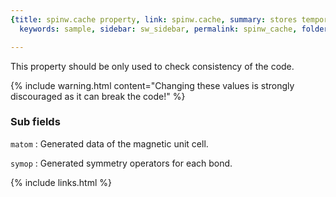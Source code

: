 ```yaml
---
{title: spinw.cache property, link: spinw.cache, summary: stores temporary values,
  keywords: sample, sidebar: sw_sidebar, permalink: spinw_cache, folder: spinw, mathjax: true}

---
```

 
This property should be only used to check consistency of the code.
 
{% include warning.html content="Changing these values is strongly 
discouraged as it can break the code!" %}
  
### Sub fields
 
`matom`
: Generated data of the magnetic unit cell.
 
`symop`
: Generated symmetry operators for each bond.
 

{% include links.html %}
